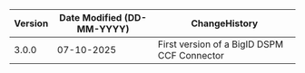  **Version** | **Date Modified (DD-MM-YYYY)**| **ChangeHistory**                                                                         |
|------------|-------------------------------|-------------------------------------------------------------------------------------------|
| 3.0.0      | 07-10-2025                    | First version of a BigID DSPM CCF Connector                                               |